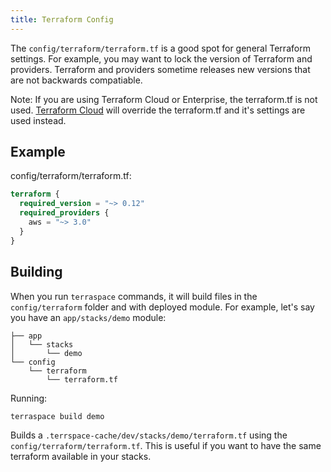 ```yaml
---
title: Terraform Config
---
```


The `config/terraform/terraform.tf` is a good spot for general Terraform settings.  For example, you may want to lock the version of Terraform and providers. Terraform and providers sometime releases new versions that are not backwards compatiable.

Note: If you are using Terraform Cloud or Enterprise, the terraform.tf is not used. [Terraform Cloud](https://www.terraform.io/docs/cloud/workspaces/variables.html) will override the terraform.tf and it's settings are used instead.

## Example

config/terraform/terraform.tf:

```terraform
terraform {
  required_version = "~> 0.12"
  required_providers {
    aws = "~> 3.0"
  }
}
```

## Building

When you run `terraspace` commands, it will build files in the `config/terraform` folder and with deployed module.  For example, let's say you have an `app/stacks/demo` module:

    ├── app
    │   └── stacks
    │       └── demo
    └── config
        └── terraform
            └── terraform.tf

Running:

    terraspace build demo

Builds a `.terrspace-cache/dev/stacks/demo/terraform.tf` using the `config/terraform/terraform.tf`. This is useful if you want to have the same terraform available in your stacks.